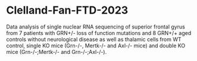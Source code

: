 # Clelland-Fan-FTD-2023
Data analysis of single nuclear RNA sequencing of superior frontal gyrus from 7 patients with GRN+/- loss of function mutations and 8 GRN+/+ aged controls without neurological disease as well as  thalamic cells from WT control, single KO mice (Grn-/-, Mertk-/- and Axl-/- mice) and double KO mice (Grn-/-;Mertk-/- and Grn-/-;Axl-/-).
